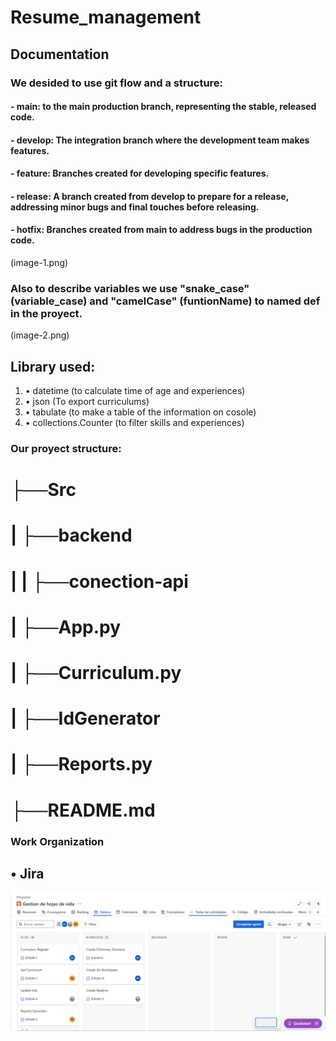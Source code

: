 # Resume_management


## Documentation


### We desided to use git flow and a structure: 
#### - main: to the main production branch, representing the stable, released code. 
#### - develop: The integration branch where the development team makes features. 
#### - feature: Branches created for developing specific features.
#### - release: A branch created from develop to prepare for a release, addressing minor bugs and final touches before releasing. 
#### - hotfix: Branches created from main to address  bugs in the production code.


(image-1.png)



### Also to describe variables we use "snake_case" (variable_case) and "camelCase" (funtionName) to named def in the proyect.


(image-2.png)



## Library used:
1. • datetime (to calculate time of age and experiences)
2. • json (To export curriculums)
3. • tabulate (to make a table of the information on cosole)
4. • collections.Counter (to filter skills and experiences)

### Our proyect structure:
 # ├──Src
 # |  ├──backend
 # |  |   ├──conection-api
 # |  ├──App.py
 # |  ├──Curriculum.py
 # |  ├──IdGenerator
 # |  ├──Reports.py
 # ├──README.md

 ### Work Organization

## • Jira

![alt text](Jira_Table-First-Sprim.png)

